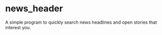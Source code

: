 # news_header
A simple program to quickly search news headlines and open stories that interest you.
